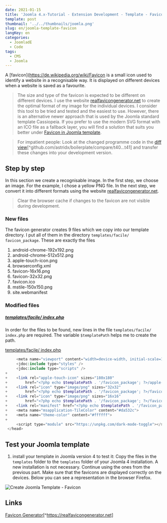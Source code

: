 ```yaml
---
date: 2021-01-15
title: 'Joomla 4.x-Tutorial - Extension Development - Template - Favicon'
template: post
thumbnail: '../../thumbnails/joomla.png'
slug: en/joomla-template-favicon
langKey: en
categories:
  - JoomladE
  - Code
tags:
  - CMS
  - Joomla
---
```


A [favicon](https://de.wikipedia.org/wiki/Favicon is a small icon used to identify a website in a recognisable way. It is displayed on different devices when a website is saved as a favourite.<!-- \index{template!favicon} -->

> The size and type of the favicon is expected to be different on different devices. I use the website [realfavicongenerator.net](https://realfavicongenerator.net/) to create the optimal format of my image for the individual devices. I consider this tool to be tried and tested and the easiest to use. However, there is an alternative newer approach that is used by the Joomla standard template Cassiopeia. If you prefer to use the modern SVG format with an ICO file as a fallback layer, you will find a solution that suits you better under [Favicon in Joomla template](https://blog.astrid-guenther.de/en/cassiopeia-favicon).

> For impatient people: Look at the changed programme code in the [diff view](https://github.com/astridx/boilerplate/compare/t40...t41)[^github.com/astridx/boilerplate/compare/t40...t41] and transfer these changes into your development version.

## Step by step

In this section we create a recognisable image. In the first step, we choose an image. For the example, I chose a yellow PNG file. In the next step, we convert it into different formats using the website [realfavicongenerator.net](https://realfavicongenerator.net/).

> Clear the browser cache if changes to the favicon are not visible during development.

### New files

The favicon generator creates 9 files which we copy into our template directory. I put all of them in the directory `templates/facile/ favicon_package`. These are exactly the files

1.  android-chrome-192x192.png
2.  android-chrome-512x512.png
3.  apple-touch-icon.png
4.  browserconfig.xml
5.  favicon-16x16.png
6.  favicon-32x32.png
7.  favicon.ico
8.  mstile-150x150.png
9.  site.webmanifest

### Modified files

##### [templates/facile/ index.php](https://github.com/astridx/boilerplate/blob/b5c3e2d5113b6e5441f4a4dc079171daacf66bcb/src/templates/facile/index.php)

In order for the files to be found, new lines in the file `templates/facile/ index.php` are required. The variable `$templatePath` helps me to create the path.

[templates/facile/ index.php](https://github.com/astridx/boilerplate/blob/b5c3e2d5113b6e5441f4a4dc079171daacf66bcb/src/templates/facile/index.php)

```php {diff}
     <meta name="viewport" content="width=device-width, initial-scale=1.0">
     <jdoc:include type="styles" />
     <jdoc:include type="scripts" />
+
+    <link rel="apple-touch-icon" sizes="180x180"
+        href="<?php echo $templatePath . '/favicon_package'; ?>/apple-touch-icon.png">
+    <link rel="icon" type="image/png" sizes="32x32"
+        href="<?php echo $templatePath . '/favicon_package'; ?>/favicon-32x32.png">
+    <link rel="icon" type="image/png" sizes="16x16"
+        href="<?php echo $templatePath . '/favicon_package'; ?>/favicon-16x16.png">
+    <link rel="manifest" href="<?php echo $templatePath . '/favicon_package'; ?>/site.webmanifest">
+    <meta name="msapplication-TileColor" content="#da532c">
+    <meta name="theme-color" content="#ffffff">
+
     <script type="module" src="https://unpkg.com/dark-mode-toggle"></script>
 </head>
```

## Test your Joomla template

1. install your template in Joomla version 4 to test it: Copy the files in the `templates` folder to the `templates` folder of your Joomla 4 installation. A new installation is not necessary. Continue using the ones from the previous part. Make sure that the favicons are displayed correctly on the devices. Below you can see a representation in the browser Firefox.

![Create Joomla Template - Favicon](/images/j4x46x1.png)

## Links

[Favicon Generator](https://realfavicongenerator.net/)[^https://realfavicongenerator.net]
<img src="https://vg08.met.vgwort.de/na/73b505d6ad6643aaa92b8c045a3a891b" width="1" height="1" alt="">
